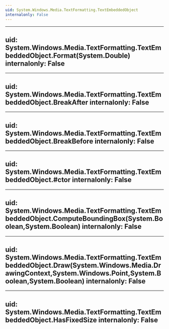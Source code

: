 ```yaml
---
uid: System.Windows.Media.TextFormatting.TextEmbeddedObject
internalonly: False
---
```


---
uid: System.Windows.Media.TextFormatting.TextEmbeddedObject.Format(System.Double)
internalonly: False
---

---
uid: System.Windows.Media.TextFormatting.TextEmbeddedObject.BreakAfter
internalonly: False
---

---
uid: System.Windows.Media.TextFormatting.TextEmbeddedObject.BreakBefore
internalonly: False
---

---
uid: System.Windows.Media.TextFormatting.TextEmbeddedObject.#ctor
internalonly: False
---

---
uid: System.Windows.Media.TextFormatting.TextEmbeddedObject.ComputeBoundingBox(System.Boolean,System.Boolean)
internalonly: False
---

---
uid: System.Windows.Media.TextFormatting.TextEmbeddedObject.Draw(System.Windows.Media.DrawingContext,System.Windows.Point,System.Boolean,System.Boolean)
internalonly: False
---

---
uid: System.Windows.Media.TextFormatting.TextEmbeddedObject.HasFixedSize
internalonly: False
---
